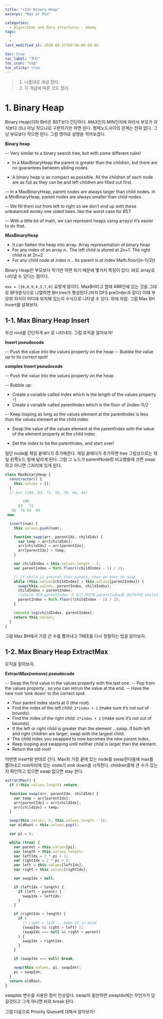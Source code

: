 ```yaml
---
title: "<13> Binary Heap"
excerpt: "Max or Min"

categories:
  - Algorithms and Data structures - Udemy
tags:
  -
  -
last_modified_at: 2020-08-27T09:06:00-05:00

toc: true
toc_label: "목차"
toc_icon: "cog"
toc_sticky: true
---
```


> 1. 나름대로 개념 정리.
> 2. 각 개념에 따른 코드 정리.

# 1. Binary Heap

Binary Heap(이하 BH)은 BST보다 간단하다. MAX인지 MIN인지에 따라서 부모가 자식보다 크냐 아님 작으냐로 구분하기만 하면 된다. 형제노드사이의 관계는 전혀 없다. 그냥 부모보다 작으면 된다. 그럼 영어로 설명을 적어보겠다.

**Binary heap**

-- Very similar to a binary search tree, but with some different rules!

- In a MaxBinaryHeap the parent is greater than the children, but there are no guarantees between sibling nodes

- A binary heap is as compact as possible. All the children of each node are as full as they can be and left children are filled out first.

-- In a MaxBinaryHeap, parent nodes are always larger than child nodes. In a MinBinaryHeap, parent nodes are always smaller than child nodes.

-- We fill them out from left to right so we don’t end up with these unbalanced wonky one sided trees. like the worst case for BST

-- With a little bit of math, we can represent heaps using arrays! It’s easier to do that.

**MaxBinaryHeap**

- It can flatten the heap into array. Array representation of binary heap
- For any index of an array n.. The left child is stored at 2n+1. The right child is at 2n+2
- For any child node at index n… Its parent is at index Math.floor((n-1)/2))

Binary Heap은 부모보다 작기만 하면 되기 때문에 몇가지 특징이 있다. 바로 array로 나타낼 수 있다는 점이다.

`max = [10,8,9,4,5,7,8]` 요렇게 말이다. MaxBH라고 할때 ARR안에 있는 것을 그대로 BFS방식으로 나열하면 BH tree가 형성된다.(마치 DFS preOrder과 같다) 이때 부모와 자식이 어디에 위치해 있는지 수식으로 나타낼 수 있다. 위에 처럼. 그럼 Max BH Insert를 살펴보자.

## 1-1. Max Binary Heap Insert

우선 root를 간단하게 arr 로 나타내자. 그럼 로직을 알아보자!

**Insert pseudocode**

-- Push the value into the values property on the heap
-- Bubble the value up to its correct spot!

**complex Insert pseudocode**

-- Push the value into the values property on the heap

-- Bubble up:

- Create a variable called Index which is the length of the values property -1
- Create a variable called parentIndex which is the floor of (index-1)/2

-- Keep looping as long as the values element at the parentIndex is less than the values element at the child index

- Swap the value of the values element at the parentIndex with the value of the element property at the child index

- Set the index to be the parentIndex, and start over!

일단 node를 제일 끝에다가 추가해준다. 제일 끝에다가 추가하면 tree 그림상으로는 제일 왼쪽노드 밑에 달리게 된다. 그럼 그 노드가 parentNode랑 비교했을때 크면 swap하고 아니면 그자리에 있게 된다.

```javascript
class MaxBinaryHeap {
  constructor() {
    this.values = [];
  }
  // ex) [100, 83, 73, 56, 70, 64, 49]

        100
      83   73
   56  70 64  49
 new

  insert(num) {
    this.values.push(num);

    function swap(arr, parentIdx, childIdx) {
      var temp = arr[childIdx];
      arr[childIdx] = arr[parentIdx];
      arr[parentIdx] = temp;
    }

    var childIndex = this.values.length - 1;
    var parentIndex = Math.floor((childIndex - 1) / 2);

    // if child is greater than parent, then we have to swap.
    while (this.values[childIndex] > this.values[parentIndex]) {
      swap(this.values, parentIndex, childIndex);
      childIndex = parentIndex;
      //while 밖에 parentIndex 가 있기 때문에 parentIndex를 갱신하려면 while안에 넣어줘야한다.
      parentIndex = Math.floor((childIndex - 1) / 2);
    }

    console.log(childIndex, parentIndex);
    return this.values;
  }
}
```

그럼 Max BH에서 가장 큰 수를 뽑아내고 TREE를 다시 정렬하는 법을 알아보자.

## 1-2. Max Binary Heap ExtractMax

로직을 알아보자.

**ExtractMax(remove) pseudocode**

-- Swap the first value in the values property with the last one.
-- Pop from the values property , so you can retrun the value at the end.
-- Have the new root ‘sink down’ to the correct spot.

- Your parent index starts at 0 (the root).
- Find the index of the left child: `2*index + 1` (make sure it’s not out of bounds).
- Find the index of the right child: `2*index + 2` (make sure it’s not out of bounds).
- If the left or right child is greater than the element …swap. If both left and right children are larger, swap with the largest child.
- The child index you swapped to now becomes the new parent index.
- Keep looping and swapping until neither child is larger than the element.
- Return the old root!

이번엔 insert랑 반대로 간다. Max와 가장 끝에 있는 node를 swap한다음에 max를 뽑아내고 root자리에 있는 node가 sink down을 시작한다. children중에 큰 수가 있는지 확인하고 있으면 swap 없으면 stay 한다.

```javascript
extractMax() {
  if (!this.values.length) return;

  function swap(arr, parentIdx, childIdx) {
    var temp = arr[parentIdx];
    arr[parentIdx] = arr[childIdx];
    arr[childIdx] = temp;
  }

  swap(this.values, 0, this.values.length - 1);
  var oldRoot = this.values.pop();

  var pi = 0;

  while (true) {
    var parent = this.values[pi];
    var length = this.values.length;
    var leftIdx = 2 * pi + 1;
    var rightIdx = 2 * pi + 2;
    var left = this.values[leftIdx];
    var right = this.values[rightIdx];

    var swapIdx = null;

    if (leftIdx < length) {
      if (left > parent) {
        swapIdx = leftIdx;
      }
    }

    if (rightIdx < length) {
      if (
        // right > left .. keep it in mind
        (swapIdx && right > left) ||
        (swapIdx === null && right > parent)
      ) {
        swapIdx = rightIdx;
      }
    }

    if (swapIdx === null) break;

    swap(this.values, pi, swapIdx);
    pi = swapIdx;
  }
  return oldRoot;
}
```

swapIdx 변수를 사용한 점이 인상깊다. swap이 될만하면 swapIdx에는 무언가가 담길것이고 그게 아니면 바로 break 된다.

그럼 다음으로 Priority Queue에 대해서 알아보자!
